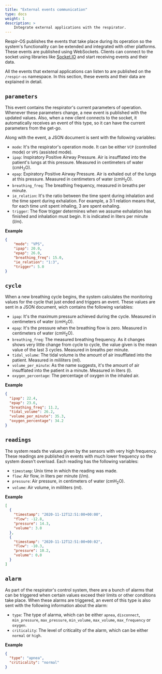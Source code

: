 ```yaml
---
title: "External events communication"
type: docs
weight: 1
description: >
    Integrate external applications with the respirator.
---
```


Respir-OS publishes the events that take place during its operation so the
system's functionality can be extended and integrated with other platforms.
These events are published using WebSockets. Clients can connect to the socket
using libraries like [Socket.IO](https://socket.io/) and start receiving events
and their data.

All the events that external applications can listen to are published on the
`/respir-os` namespace. In this section, these events and their data are
explained in detail.

## `parameters`

This event contains the respirator's current parameters of operation. Whenever
these parameters change, a new event is published with the updated values. Also,
when a new client connects to the socket, it automatically receives an event of
this type, so it can have the current parameters from the get-go.

Along with the event, a JSON document is sent with the following variables:

- `mode`: It's the respirator's operation mode. It can be either `VCP`
  (controlled mode) or `VPS` (assisted mode).
- `ipap`: Inspiratory Positive Airway Pressure. Air is insufflated into the
  patient's lungs at this pressure. Measured in centimeters of water (cmH<sub>2</sub>O).
- `epap`: Expiratory Positive Airway Pressure. Air is exhaled out of the lungs
  at this pressure. Measured in centimeters of water (cmH<sub>2</sub>O).
- `breathing_freq`: The breathing frequency, measured in breaths per minute.
- `ie_relation`: It's the ratio between the time spent during inhalation and
  the time spent during exhalation. For example, a 3:1 relation means that, for
  each time unit spent inhaling, 3 are spent exhaling.
- `trigger`: The flow trigger determines when we assume exhalation has finished
  and inhalation must begin. It is indicated in liters per minute (l/m).

__Example__
```JSON
{
    "mode": "VPS",
    "ipap": 20.0,
    "epap": 26.0,
    "breathing_freq": 15.0,
    "ie_relation": "1:3",
    "trigger": 5.0
}
```

## `cycle`

When a new breathing cycle begins, the system calculates the monitoring values
for the cycle that just ended and triggers an event. These values are sent in a
JSON document, wich contains the following variables:

- `ipap`: It's the maximum pressure achieved during the cycle. Measured in
  centimeters of water (cmH<sub>2</sub>O).
- `epap`: It's the pressure when the breathing flow is zero. Measured in
  centimeters of water (cmH<sub>2</sub>O).
- `breathing_freq`: The measured breathing frequency. As it changes shows very
  little change from cycle to cycle, the value given is the mean value of the
  last 3 cycles. Measured in breaths per minute.
- `tidal_volume`: The tidal volume is the amount of air insufflated into the
  patient. Measured in mililiters (ml).
- `volume_per_minute`: As the name suggests, it's the amount of air insufflated
  into the patient in a minute. Measured in liters (l).
- `oxygen_percentage`: The percentage of oxygen in the inhaled air.

__Example__
```JSON
{
  "ipap": 22.4,
  "epap": 23.6,
  "breathing_freq": 11.2,
  "tidal_volume": 26.2,
  "volume_per_minute": 35.3,
  "oxygen_percentage": 34.2
}
```

## `readings`

The system reads the values given by the sensors with very high frequency. These
readings are published in events with much lower frequency so the system doesn't
overload. Each reading has the following variables:

- `timestamp`: Unix time in which the reading was made.
- `flow`: Air flow, in liters per minute (l/m).
- `pressure`: Air pressure, in centimeters of water (cmH<sub>2</sub>O).
- `volume`: Air volume, in mililiters (ml).

__Example__
```JSON
[
  {
    "timestamp": "2020-11-12T12:51:00+00:00",
    "flow": -12.8,
    "pressure": 14.3,
    "volume": 3.0
  },
  {
    "timestamp": "2020-11-12T12:51:00+00:02",
    "flow": -10.3,
    "pressure": 10.2,
    "volume": 0.0
  }
]
```

## `alarm`

As part of the respirator's control system, there are a bunch of alarms that can
be triggered when certain values exceed their limits or other conditions take
place. When these alarms are triggered, an event of this type is also sent with
the following information about the alarm:

- `type`: The type of alarma, which can be either `apnea`, `disconnect`, `min_pressure`,
  `max_pressure`, `min_volume`, `max_volume`, `max_frequency` or `oxygen`.
- `criticality`: The level of criticality of the alarm, which can be either
  `normal` or `high`.

__Example__
```JSON
{
  "type": "apnea",
  "criticality": "normal"
}
